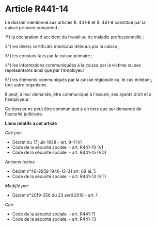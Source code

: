 # Article R441-14

Le dossier mentionné aux articles R. 441-8 et R. 461-9 constitué par la caisse primaire comprend ;

1°) la déclaration d'accident du travail ou de maladie professionnelle ;

2°) les divers certificats médicaux détenus par la caisse ;

3°) les constats faits par la caisse primaire ;

4°) les informations communiquées à la caisse par la victime ou ses représentants ainsi que par l'employeur ;

5°) les éléments communiqués par la caisse régionale ou, le cas échéant, tout autre organisme.

Il peut, à leur demande, être communiqué à l'assuré, ses ayants droit et à l'employeur.

Ce dossier ne peut être communiqué à un tiers que sur demande de l'autorité judiciaire.

**Liens relatifs à cet article**

_Cité par_:

  - Décret du 17 juin 1938 - art. 9-1 (V)
  - Code de la sécurité sociale. - art. R441-10 (V)
  - Code de la sécurité sociale. - art. R441-15 (VD)

_Anciens textes_:

  - Décret n°46-2959 1946-12-31 art. 68 al. 5
  - Code de la sécurité sociale. - art. R441-13 (VT)

_Modifié par_:

  - Décret n°2019-356 du 23 avril 2019 - art. 1

_Cite_:

  - Code de la sécurité sociale. - art. R441-11
  - Code de la sécurité sociale. - art. R441-13
